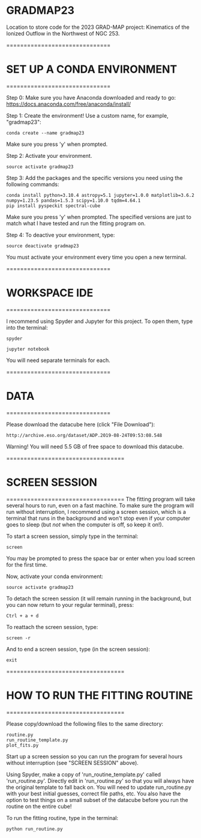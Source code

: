 # GRADMAP23
Location to store code for the 2023 GRAD-MAP project: Kinematics of the Ionized Outflow in the Northwest of NGC 253.

==============================
# SET UP A CONDA ENVIRONMENT
==============================

Step 0: Make sure you have Anaconda downloaded and ready to go: https://docs.anaconda.com/free/anaconda/install/

Step 1: Create the environment! Use a custom name, for example, "gradmap23":

    conda create --name gradmap23
    
Make sure you press 'y' when prompted.

Step 2: Activate your environment.

    source activate gradmap23

Step 3: Add the packages and the specific versions you need using the following commands:

    conda install python=3.10.4 astropy=5.1 jupyter=1.0.0 matplotlib=3.6.2 numpy=1.23.5 pandas=1.5.3 scipy=1.10.0 tqdm=4.64.1
    pip install pyspeckit spectral-cube

Make sure you press 'y' when prompted. The specified versions are just to match what I have tested and run the fitting program on.

Step 4: To deactive your environment, type:

    source deactivate gradmap23

You must activate your environment every time you open a new terminal.


==============================
# WORKSPACE IDE
==============================

I recommend using Spyder and Jupyter for this project. To open them, type into the terminal:

    spyder

    jupyter notebook

You will need separate terminals for each.


==============================
# DATA
==============================

Please download the datacube here (click "File Download"):

    http://archive.eso.org/dataset/ADP.2019-08-24T09:53:08.548

Warning! You will need 5.5 GB of free space to download this datacube.


==================================
# SCREEN SESSION
==================================
The fitting program will take several hours to run, even on a fast machine.
To make sure the program will run without interruption, I recommend using a screen session,
which is a terminal that runs in the background and won't stop even if your computer goes to sleep
(but *not* when the computer is off, so keep it on!).

To start a screen session, simply type in the terminal:

    screen

You may be prompted to press the space bar or enter when you load screen for the first time.

Now, activate your conda environment:

    source activate gradmap23

To detach the screen session (it will remain running in the background, but you can now
return to your regular terminal), press:

    Ctrl + a + d

To reattach the screen session, type:

    screen -r

And to end a screen session, type (in the screen session):

    exit


==================================
# HOW TO RUN THE FITTING ROUTINE
==================================

Please copy/download the following files to the same directory:

    routine.py
    run_routine_template.py
    plot_fits.py

Start up a screen session so you can run the program for several hours without interruption 
(see "SCREEN SESSION" above).

Using Spyder, make a copy of 'run_routine_template.py' called 'run_routine.py'.
Directly edit in 'run_routine.py' so that you will always have the original template to fall back on.
You will need to update run_routine.py with your best initial guesses, correct file paths, etc.
You also have the option to test things on a small subset of the datacube before you run the routine
on the entire cube!

To run the fitting routine, type in the terminal:

    python run_routine.py
